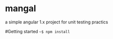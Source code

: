 # mangal
a simple angular 1.x project for unit testing practics


#Getting started
`~$ npm install`
